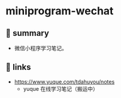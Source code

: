 # miniprogram-wechat

## 📝 summary

- 微信小程序学习笔记。

## 🔗 links

- https://www.yuque.com/tdahuyou/notes
  - yuque 在线学习笔记（搬运中）